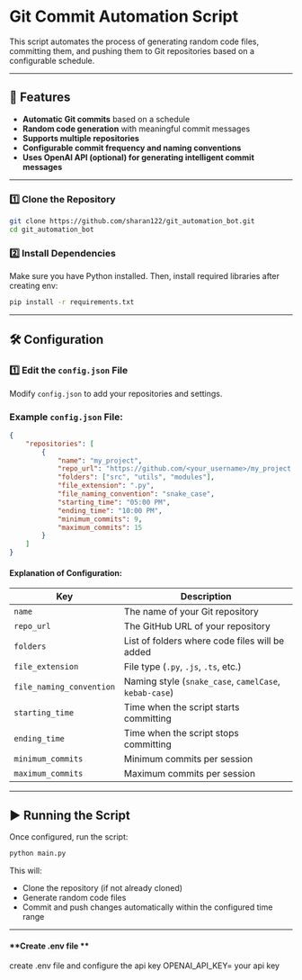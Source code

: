 # Git Commit Automation Script  

This script automates the process of generating random code files, committing them, and pushing them to Git repositories based on a configurable schedule.

---

## 📌 Features  
- **Automatic Git commits** based on a schedule  
- **Random code generation** with meaningful commit messages  
- **Supports multiple repositories**  
- **Configurable commit frequency and naming conventions**  
- **Uses OpenAI API (optional) for generating intelligent commit messages**  

---

### 1️⃣ Clone the Repository  
```bash
git clone https://github.com/sharan122/git_automation_bot.git
cd git_automation_bot
```

### 2️⃣ Install Dependencies  
Make sure you have Python installed. Then, install required libraries after creating env:
```bash
pip install -r requirements.txt
```

---

## 🛠 Configuration  

### 1️⃣ Edit the `config.json` File  
Modify `config.json` to add your repositories and settings.  

### **Example `config.json` File:**  
```json
{
    "repositories": [
        {
            "name": "my_project",
            "repo_url": "https://github.com/<your_username>/my_project.git",
            "folders": ["src", "utils", "modules"],
            "file_extension": ".py",
            "file_naming_convention": "snake_case",
            "starting_time": "05:00 PM",
            "ending_time": "10:00 PM",
            "minimum_commits": 9,
            "maximum_commits": 15
        }
    ]
}
```

#### **Explanation of Configuration:**  
| Key                   | Description |
|-----------------------|-------------|
| `name`                | The name of your Git repository |
| `repo_url`            | The GitHub URL of your repository |
| `folders`             | List of folders where code files will be added |
| `file_extension`      | File type (`.py`, `.js`, `.ts`, etc.) |
| `file_naming_convention` | Naming style (`snake_case`, `camelCase`, `kebab-case`) |
| `starting_time`       | Time when the script starts committing |
| `ending_time`         | Time when the script stops committing |
| `minimum_commits`     | Minimum commits per session |
| `maximum_commits`     | Maximum commits per session |

---

## ▶️ Running the Script  
Once configured, run the script:  
```bash
python main.py
```
This will:
- Clone the repository (if not already cloned)
- Generate random code files
- Commit and push changes automatically within the configured time range  

---
#### **Create .env file **  

create .env file and configure the api key
OPENAI_API_KEY= your api key
